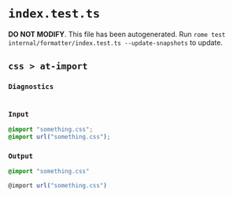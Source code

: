 # `index.test.ts`

**DO NOT MODIFY**. This file has been autogenerated. Run `rome test internal/formatter/index.test.ts --update-snapshots` to update.

## `css > at-import`

### `Diagnostics`

```

```

### `Input`

```css
@import "something.css";
@import url("something.css");

```

### `Output`

```css
@import "something.css"

@import url("something.css")


```
